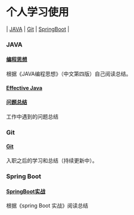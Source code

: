 # 个人学习使用
| [JAVA](#JAVA) | [Git](#Git) | [SpringBoot](#SpringBoot) |

### JAVA
   #### [编程思想](Java/编程思想.md)
   根据《JAVA编程思想》（中文第四版）自己阅读总结。
#### [Effective Java](Java/Effective%20Java.md)

   #### [问题总结](Java/working.md)
   工作中遇到的问题总结

### Git
   #### [Git](Git/Git.md)
   入职之后的学习和总结（持续更新中）。

### Spring Boot
   #### [SpringBoot实战](SpringBoot/SpringBoot实战.md)
   根据《spring Boot 实战》阅读总结
